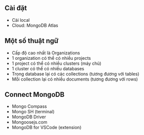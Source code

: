 ## Cài đặt

- Cài local
- Cloud: MongoDB Atlas

## Một số thuật ngữ

- Cấp độ cao nhất là Organizations
- 1 organization có thể có nhiều projects
- 1 project có thể có nhiều clusters (máy chủ)
- 1 cluster có thể có nhiều databases
- Trong database lại có các collections (tương đương với tables)
- Mỗi collection lại có nhiều documents (tương đương với rows)

## Connect MongoDB

- Mongo Compass
- Mongo SH (terminal)
- MongoDB Driver
- Mongoosejs.com
- MongoDB for VSCode (extension)
